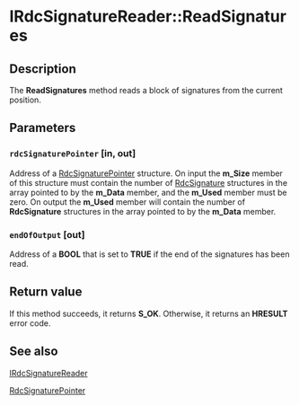 # IRdcSignatureReader::ReadSignatures

## Description

The
**ReadSignatures** method
reads a block of signatures from the current position.

## Parameters

### `rdcSignaturePointer` [in, out]

Address of a [RdcSignaturePointer](https://learn.microsoft.com/windows/win32/api/msrdc/ns-msrdc-rdcsignaturepointer) structure. On
input the **m_Size** member of this structure must contain the number of
[RdcSignature](https://learn.microsoft.com/windows/win32/api/msrdc/ns-msrdc-rdcsignature) structures in the array pointed to by the
**m_Data** member, and the **m_Used** member must be zero. On
output the **m_Used** member will contain the number of
**RdcSignature** structures in the array pointed to by the
**m_Data** member.

### `endOfOutput` [out]

Address of a **BOOL** that is set to **TRUE** if the end of
the signatures has been read.

## Return value

If this method succeeds, it returns **S_OK**. Otherwise, it returns an **HRESULT** error code.

## See also

[IRdcSignatureReader](https://learn.microsoft.com/previous-versions/windows/desktop/api/msrdc/nn-msrdc-irdcsignaturereader)

[RdcSignaturePointer](https://learn.microsoft.com/windows/win32/api/msrdc/ns-msrdc-rdcsignaturepointer)